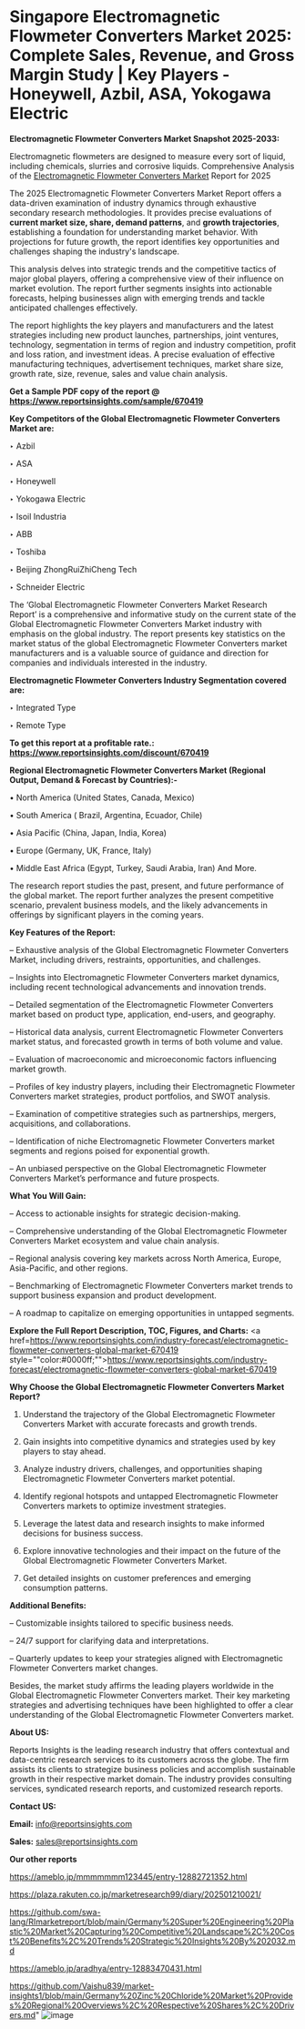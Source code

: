 # Singapore Electromagnetic Flowmeter Converters Market 2025: Complete Sales, Revenue, and Gross Margin Study | Key Players - Honeywell, Azbil, ASA, Yokogawa Electric

<strong>Electromagnetic Flowmeter Converters Market Snapshot 2025-2033:</strong>

Electromagnetic flowmeters are designed to measure every sort of liquid, including chemicals, slurries and corrosive liquids. Comprehensive Analysis of the <a href=https://www.reportsinsights.com/sample/670419>Electromagnetic Flowmeter Converters Market</a> Report for 2025

The 2025 Electromagnetic Flowmeter Converters Market Report offers a data-driven examination of industry dynamics through exhaustive secondary research methodologies. It provides precise evaluations of <strong>current market size, share, demand patterns</strong>, and <strong>growth trajectories</strong>, establishing a foundation for understanding market behavior. With projections for future growth, the report identifies key opportunities and challenges shaping the industry's landscape.

This analysis delves into strategic trends and the competitive tactics of major global players, offering a comprehensive view of their influence on market evolution. The report further segments insights into actionable forecasts, helping businesses align with emerging trends and tackle anticipated challenges effectively.

The report highlights the key players and manufacturers and the latest strategies including new product launches, partnerships, joint ventures, technology, segmentation in terms of region and industry competition, profit and loss ration, and investment ideas. A precise evaluation of effective manufacturing techniques, advertisement techniques, market share size, growth rate, size, revenue, sales and value chain analysis.

<strong>Get a Sample PDF copy of the report @ <a href=https://www.reportsinsights.com/sample/670419 style=color:#0000ff;>https://www.reportsinsights.com/sample/670419</a></strong>

<strong>Key Competitors of the Global Electromagnetic Flowmeter Converters Market are:</strong>

‣ Azbil

‣ ASA

‣ Honeywell

‣ Yokogawa Electric

‣ Isoil Industria

‣ ABB

‣ Toshiba

‣ Beijing ZhongRuiZhiCheng Tech

‣ Schneider Electric

The ‘Global Electromagnetic Flowmeter Converters Market Research Report’ is a comprehensive and informative study on the current state of the Global Electromagnetic Flowmeter Converters Market industry with emphasis on the global industry. The report presents key statistics on the market status of the global Electromagnetic Flowmeter Converters market manufacturers and is a valuable source of guidance and direction for companies and individuals interested in the industry.

<strong>Electromagnetic Flowmeter Converters Industry Segmentation covered are:</strong>

‣ Integrated Type

‣ Remote Type

<strong>To get this report at a profitable rate.: <a href=https://www.reportsinsights.com/discount/670419 style=color:#0000ff;>https://www.reportsinsights.com/discount/670419</a></strong>

<strong>Regional Electromagnetic Flowmeter Converters Market (Regional Output, Demand &amp; Forecast by Countries):-</strong>

• North America (United States, Canada, Mexico)

• South America ( Brazil, Argentina, Ecuador, Chile)

• Asia Pacific (China, Japan, India, Korea)

• Europe (Germany, UK, France, Italy)

• Middle East Africa (Egypt, Turkey, Saudi Arabia, Iran) And More.

The research report studies the past, present, and future performance of the global market. The report further analyzes the present competitive scenario, prevalent business models, and the likely advancements in offerings by significant players in the coming years.

<strong>Key Features of the Report:</strong>

– Exhaustive analysis of the Global Electromagnetic Flowmeter Converters Market, including drivers, restraints, opportunities, and challenges.

– Insights into Electromagnetic Flowmeter Converters market dynamics, including recent technological advancements and innovation trends.

– Detailed segmentation of the Electromagnetic Flowmeter Converters market based on product type, application, end-users, and geography.

– Historical data analysis, current Electromagnetic Flowmeter Converters market status, and forecasted growth in terms of both volume and value.

– Evaluation of macroeconomic and microeconomic factors influencing market growth.

– Profiles of key industry players, including their Electromagnetic Flowmeter Converters market strategies, product portfolios, and SWOT analysis.

– Examination of competitive strategies such as partnerships, mergers, acquisitions, and collaborations.

– Identification of niche Electromagnetic Flowmeter Converters market segments and regions poised for exponential growth.

– An unbiased perspective on the Global Electromagnetic Flowmeter Converters Market’s performance and future prospects.

<strong>What You Will Gain:</strong>

– Access to actionable insights for strategic decision-making.

– Comprehensive understanding of the Global Electromagnetic Flowmeter Converters Market ecosystem and value chain analysis.

– Regional analysis covering key markets across North America, Europe, Asia-Pacific, and other regions.

– Benchmarking of Electromagnetic Flowmeter Converters market trends to support business expansion and product development.

– A roadmap to capitalize on emerging opportunities in untapped segments.

<strong>Explore the Full Report Description, TOC, Figures, and Charts:</strong>
<a href=https://www.reportsinsights.com/industry-forecast/electromagnetic-flowmeter-converters-global-market-670419 style=""color:#0000ff;"">https://www.reportsinsights.com/industry-forecast/electromagnetic-flowmeter-converters-global-market-670419</a>

<strong>Why Choose the Global Electromagnetic Flowmeter Converters Market Report?</strong>

1. Understand the trajectory of the Global Electromagnetic Flowmeter Converters Market with accurate forecasts and growth trends.

2. Gain insights into competitive dynamics and strategies used by key players to stay ahead.

3. Analyze industry drivers, challenges, and opportunities shaping Electromagnetic Flowmeter Converters market potential.

4. Identify regional hotspots and untapped Electromagnetic Flowmeter Converters markets to optimize investment strategies.

5. Leverage the latest data and research insights to make informed decisions for business success.

6. Explore innovative technologies and their impact on the future of the Global Electromagnetic Flowmeter Converters Market.

7. Get detailed insights on customer preferences and emerging consumption patterns.

<strong>Additional Benefits:</strong>

– Customizable insights tailored to specific business needs.

– 24/7 support for clarifying data and interpretations.

– Quarterly updates to keep your strategies aligned with Electromagnetic Flowmeter Converters market changes.

Besides, the market study affirms the leading players worldwide in the Global Electromagnetic Flowmeter Converters market. Their key marketing strategies and advertising techniques have been highlighted to offer a clear understanding of the Global Electromagnetic Flowmeter Converters market.

<strong><strong>About US</strong>:</strong>

Reports Insights is the leading research industry that offers contextual and data-centric research services to its customers across the globe. The firm assists its clients to strategize business policies and accomplish sustainable growth in their respective market domain. The industry provides consulting services, syndicated research reports, and customized research reports.

<strong>Contact US:</strong>

<p class=><b>Email:</b> <a href=mailto:info@reportsinsights.com>info@reportsinsights.com</a></p>
<p class=><b>Sales:</b> <a href=mailto:sales@reportsinsights.com>sales@reportsinsights.com</a></p>

<strong>Our other reports</strong>

<a href=https://ameblo.jp/mmmmmmm123445/entry-12882721352.html>https://ameblo.jp/mmmmmmm123445/entry-12882721352.html</a>

<a href=https://plaza.rakuten.co.jp/marketresearch99/diary/202501210021/>https://plaza.rakuten.co.jp/marketresearch99/diary/202501210021/</a>

<a href=https://github.com/swa-lang/RImarketreport/blob/main/Germany%20Super%20Engineering%20Plastic%20Market%20Capturing%20Competitive%20Landscape%2C%20Cost%20Benefits%2C%20Trends%20Strategic%20Insights%20By%202032.md>https://github.com/swa-lang/RImarketreport/blob/main/Germany%20Super%20Engineering%20Plastic%20Market%20Capturing%20Competitive%20Landscape%2C%20Cost%20Benefits%2C%20Trends%20Strategic%20Insights%20By%202032.md</a>

<a href=https://ameblo.jp/aradhya/entry-12883470431.html>https://ameblo.jp/aradhya/entry-12883470431.html</a>

<a href=https://github.com/Vaishu839/market-insights1/blob/main/Germany%20Zinc%20Chloride%20Market%20Provides%20Regional%20Overviews%2C%20Respective%20Shares%2C%20Drivers.md>https://github.com/Vaishu839/market-insights1/blob/main/Germany%20Zinc%20Chloride%20Market%20Provides%20Regional%20Overviews%2C%20Respective%20Shares%2C%20Drivers.md</a>"
![image](https://github.com/user-attachments/assets/615870c7-8e7a-42ae-a801-01c031a834cb)

